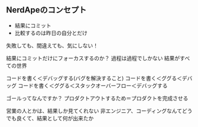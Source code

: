 ## NerdApeのコンセプト
- 結果にコミット
- 比較するのは昨日の自分とだけ

失敗しても、間違えても、気にしない！

結果にコミットだけにフォーカスするのか？
過程は過程でしかない
結果がすべての世界

コードを書く＜デバッグする(バグを解決すること)
コードを書く＜ググる＜デバッグ
コードを書く＜ググる＜スタックオーバーフロー＜デバッグする

ゴールってなんですか？
プロダクトアウトするため＝プロダクトを完成させる

営業の人とかは、結果しか見てくれない
非エンジニア、コーディングなんてどうでも良くて、結果として何が出来たか


